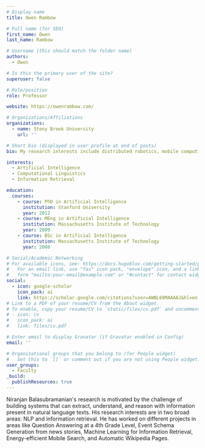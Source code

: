 ```yaml
---
# Display name
title: Owen Rambow

# Full name (for SEO)
first_name: Owen
last_name: Rambow

# Username (this should match the folder name)
authors:
  - Owen

# Is this the primary user of the site?
superuser: false

# Role/position
role: Professor

website: https://owenrambow.com/

# Organizations/Affiliations
organizations:
  - name: Stony Brook University
    url: ''

# Short bio (displayed in user profile at end of posts)
bio: My research interests include distributed robotics, mobile computing and programmable matter.

interests:
  - Artificial Intelligence
  - Computational Linguistics
  - Information Retrieval

education:
  courses:
    - course: PhD in Artificial Intelligence
      institution: Stanford University
      year: 2012
    - course: MEng in Artificial Intelligence
      institution: Massachusetts Institute of Technology
      year: 2009
    - course: BSc in Artificial Intelligence
      institution: Massachusetts Institute of Technology
      year: 2008

# Social/Academic Networking
# For available icons, see: https://docs.hugoblox.com/getting-started/page-builder/#icons
#   For an email link, use "fas" icon pack, "envelope" icon, and a link in the
#   form "mailto:your-email@example.com" or "#contact" for contact widget.
social:
  - icon: google-scholar
    icon_pack: ai
    link: https://scholar.google.com/citations?user=AWNL69MAAAAJ&hl=en
# Link to a PDF of your resume/CV from the About widget.
# To enable, copy your resume/CV to `static/files/cv.pdf` and uncomment the lines below.
# - icon: cv
#   icon_pack: ai
#   link: files/cv.pdf

# Enter email to display Gravatar (if Gravatar enabled in Config)
email: ''

# Organizational groups that you belong to (for People widget)
#   Set this to `[]` or comment out if you are not using People widget.
user_groups:
  - Faculty
_build:
  publishResources: true
---
```


Niranjan Balasubramanian's research is motivated by the challenge of building systems that can extract, understand, and reason with information present in natural language texts. His research interests are in two broad areas: NLP and information retrieval. He has worked on different projects in areas like  Question Answering at a 4th Grade Level, Event Schema Generation from news stories, Machine Learning for Information Retrieval, Energy-efficient Mobile Search, and Automatic Wikipedia Pages.
